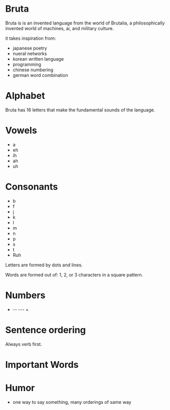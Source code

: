 # Bruta 

Bruta is is an invented language from the world of Brutalia, a philosophically invented world of machines, ai, and military culture.

it takes inspiration from:

* japanese poetry
* nueral networks
* korean written language
* programming
* chinese numbering
* german word combination

# Alphabet

Bruta has 16 letters that make the fundamental sounds of the language.

# Vowels
* a 
* eh 
* ih 
* ah 
* uh 

# Consonants
* b
* f
* j
* k
* l
* m
* n
* p
* s
* t
* Ruh

Letters are formed by dots and lines.

Words are formed out of: 1, 2, or 3 characters in a square pattern.

# Numbers

- -- --- +

# Sentence ordering

Always verb first.

# Important Words

# Humor
* one way to say something, many orderings of same way
